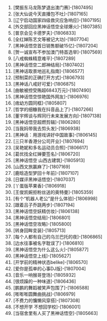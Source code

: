 
1. [樊振东马龙陈梦退出澳门赛]-[1807495]
1. [张大仙说今天直播包不吐]-[1807165]
1. [辽宁启动国家四级救灾应急响应]-[1807195]
1. [外交部回应黑神话悟空全球爆火]-[1807385]
1. [普京会见卡德罗夫]-[1806833]
1. [全红婵陈艺文等被记大功]-[1807704]
1. [黑神话悟空首日销售额破15亿]-[1807204]
1. [贺一诚宣布不参加澳门特首选举]-[1807569]
1. [八戒蜘蛛精意难平]-[1807289]
1. [黑神话悟空二郎神结局]-[1807402]
1. [黑神话取景地巡礼指南]-[1806577]
1. [预制菜的正确打开方式]-[1806793]
1. [黑神话八戒好可爱]-[1806875]
1. [曲敏被控受贿超6843万元]-[1807490]
1. [黑神话悟空惊艳国外网友]-[1806976]
1. [痞幼方圆同框]-[1805807]
1. [哲学的细糠我在抖音品上了]-[1807266]
1. [董宇辉谈与辉同行未来发展方向]-[1807138]
1. [黑神话悟空超燃剪辑]-[1806280]
1. [当我妈带我去剪头发]-[1806938]
1. [黑神话：用游戏讲好中国故事]-[1806145]
1. [三只羊香港分公司开业]-[1807694]
1. [吴艳妮和多名运动员合照]-[1806617]
1. [葛优找全红婵要签名]-[1806720]
1. [黑神话悟空 山西古建筑]-[1805913]
1. [山西文旅赢麻了]-[1807169]
1. [鹿晗造型梦回十年前]-[1807107]
1. [日媒评黑神话悟空]-[1807037]
1. [丫蛋版苹果香]-[1806918]
1. [王俊凯婉拒粉丝送的奥特曼]-[1805359]
1. [有个“机器人老公”是什么体验]-[1806998]
1. [跟着吕子乔跳两步]-[1807194]
1. [黑神话悟空妖精仿妆]-[1806138]
1. [黑神话悟空结局]-[1806801]
1. [黑神话悟空攻略]-[1805800]
1. [转身回眸变装]-[1805713]
1. [每个人都有自己的乌兰巴托的夜]-[1806865]
1. [边水往事被名字耽误了]-[1806810]
1. [黑神话悟空为什么这么火]-[1805877]
1. [黑神话悟空上线]-[1805627]
1. [开学前的精神状态belike]-[1806570]
1. [爱你是孤单的心事DJ版]-[1807004]
1. [音乐一响猴哥登场]-[1805932]
1. [很烦躁的一种味道]-[1806436]
1. [鹏鹏的舞蹈被笑声包围了]-[1806588]
1. [嘭嘭嘭圆舞曲挑战]-[1806979]
1. [不费力的慵懒风穿搭]-[1807308]
1. [不想开学 不想回学校]-[1806001]
1. [当宿舍里有人买了黑神话悟空]-[1805663]